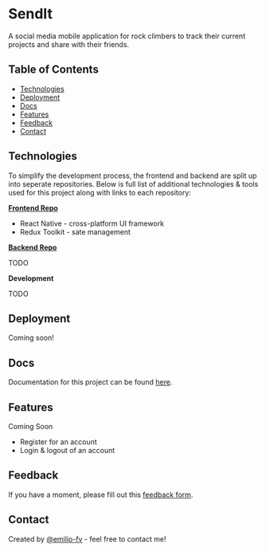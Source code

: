 # SendIt
A social media mobile application for rock climbers to track their current projects and share with their friends.

## Table of Contents
* [Technologies](#technologies)
* [Deployment](#deployment)
* [Docs](#docs)
* [Features](#features)
* [Feedback](#feedback)
* [Contact](#contact)

## Technologies
To simplify the development process, the frontend and backend are split up into seperate repositories. Below is full list of additional technologies & tools used for this project along with links to each repository:

**[Frontend Repo](https://github.com/emilio-fv/SendIt-Frontend)**
- React Native - cross-platform UI framework
- Redux Toolkit - sate management

**[Backend Repo](https://github.com/emilio-fv/SendIt-Backend)**

TODO

**Development** 

TODO

## Deployment
Coming soon!

## Docs
Documentation for this project can be found [here](https://www.notion.so/6f5244c382854e6092b6c20054b7d1c6?v=26f6e2ac157d4f4087c8712b5e6ae132).

## Features
Coming Soon
- Register for an account
- Login & logout of an account

## Feedback
If you have a moment, please fill out this [feedback form](https://forms.gle/q1y6VT4YShZXDgY78).

## Contact
Created by [@emilio-fv](https://github.com/emilio-fv) - feel free to contact me!
